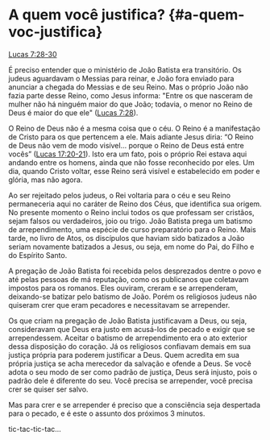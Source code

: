 # **A quem você justifica?** {#a-quem-voc-justifica}

[Lucas 7:28-30](http://bibliaonline.com.br/acf/lc/7/28-30)

É preciso entender que o ministério de João Batista era transitório. Os judeus aguardavam o Messias para reinar, e João fora enviado para anunciar a chegada do Messias e de seu Reino. Mas o próprio João não fazia parte desse Reino, como Jesus informa: &quot;Entre os que nasceram de mulher não há ninguém maior do que João; todavia, o menor no Reino de Deus é maior do que ele&quot; ([Lucas 7:28](http://bibliaonline.com.br/acf/lc/7/28)).

O Reino de Deus não é a mesma coisa que o céu. O Reino é a manifestação de Cristo para os que pertencem a ele. Mais adiante Jesus diria: “O Reino de Deus não vem de modo visível... porque o Reino de Deus está entre vocês” ([Lucas 17:20-21](http://bibliaonline.com.br/acf/lc/17/20-21)). Isto era um fato, pois o próprio Rei estava aqui andando entre os homens, ainda que não fosse reconhecido por eles. Um dia, quando Cristo voltar, esse Reino será visível e estabelecido em poder e glória, mas não agora.

Ao ser rejeitado pelos judeus, o Rei voltaria para o céu e seu Reino permaneceria aqui no caráter de Reino dos Céus, que identifica sua origem. No presente momento o Reino inclui todos os que professam ser cristãos, sejam falsos ou verdadeiros, joio ou trigo. João Batista prega um batismo de arrependimento, uma espécie de curso preparatório para o Reino. Mais tarde, no livro de Atos, os discípulos que haviam sido batizados a João seriam novamente batizados a Jesus, ou seja, em nome do Pai, do Filho e do Espírito Santo.

A pregação de João Batista foi recebida pelos desprezados dentre o povo e até pelas pessoas de má reputação, como os publicanos que coletavam impostos para os romanos. Eles ouviram, creram e se arrependeram, deixando-se batizar pelo batismo de João. Porém os religiosos judeus não quiseram crer que eram pecadores e necessitavam se arrepender.

Os que criam na pregação de João Batista justificavam a Deus, ou seja, consideravam que Deus era justo em acusá-los de pecado e exigir que se arrependessem. Aceitar o batismo de arrependimento era o ato exterior dessa disposição do coração. Já os religiosos confiavam demais em sua justiça própria para poderem justificar a Deus. Quem acredita em sua própria justiça se acha merecedor da salvação e ofende a Deus. Se você adota o seu modo de ser como padrão de justiça, Deus será injusto, pois o padrão dele é diferente do seu. Você precisa se arrepender, você precisa crer se quiser ser salvo.

Mas para crer e se arrepender é preciso que a consciência seja despertada para o pecado, e é este o assunto dos próximos 3 minutos.

tic-tac-tic-tac...